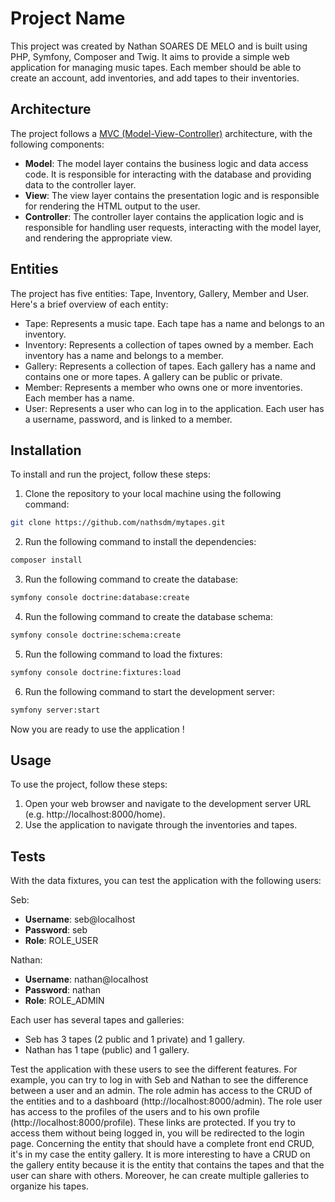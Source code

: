 # Project Name

This project was created by Nathan SOARES DE MELO and is built using PHP, Symfony, Composer and Twig. It aims to provide a simple web application for managing music tapes. Each member should be able to create an account, add inventories, and add tapes to their inventories.

## Architecture

The project follows a [MVC (Model-View-Controller)](https://en.wikipedia.org/wiki/Model%E2%80%93view%E2%80%93controller) architecture, with the following components:

- **Model**: The model layer contains the business logic and data access code. It is responsible for interacting with the database and providing data to the controller layer.
- **View**: The view layer contains the presentation logic and is responsible for rendering the HTML output to the user.
- **Controller**: The controller layer contains the application logic and is responsible for handling user requests, interacting with the model layer, and rendering the appropriate view.

## Entities

The project has five entities: Tape, Inventory, Gallery, Member and User. Here's a brief overview of each entity:

- Tape: Represents a music tape. Each tape has a name and belongs to an inventory.
- Inventory: Represents a collection of tapes owned by a member. Each inventory has a name and belongs to a member.
- Gallery: Represents a collection of tapes. Each gallery has a name and contains one or more tapes. A gallery can be public or private.
- Member: Represents a member who owns one or more inventories. Each member has a name.
- User: Represents a user who can log in to the application. Each user has a username, password, and is linked to a member.

## Installation

To install and run the project, follow these steps:

1. Clone the repository to your local machine using the following command:
```bash
git clone https://github.com/nathsdm/mytapes.git
```
2. Run the following command to install the dependencies:
```bash
composer install
```
3. Run the following command to create the database:
```bash
symfony console doctrine:database:create
```
4. Run the following command to create the database schema:
```bash
symfony console doctrine:schema:create
```
5. Run the following command to load the fixtures:
```bash
symfony console doctrine:fixtures:load
```
6. Run the following command to start the development server:
```bash
symfony server:start
```

Now you are ready to use the application !

## Usage

To use the project, follow these steps:

1. Open your web browser and navigate to the development server URL (e.g. http://localhost:8000/home).
2. Use the application to navigate through the inventories and tapes.

## Tests

With the data fixtures, you can test the application with the following users:

Seb:
- **Username**: seb@localhost
- **Password**: seb
- **Role**: ROLE_USER

Nathan:
- **Username**: nathan@localhost
- **Password**: nathan
- **Role**: ROLE_ADMIN

Each user has several tapes and galleries:

- Seb has 3 tapes (2 public and 1 private) and 1 gallery.
- Nathan has 1 tape (public) and 1 gallery.

Test the application with these users to see the different features. For example, you can try to log in with Seb and Nathan to see the difference between a user and an admin. The role admin has access to the CRUD of the entities and to a dashboard (http://localhost:8000/admin). The role user has access to the profiles of the users and to his own profile (http://localhost:8000/profile). These links are protected. If you try to access them without being logged in, you will be redirected to the login page.
Concerning the entity that should have a complete front end CRUD, it's in my case the entity gallery. It is more interesting to have a CRUD on the gallery entity because it is the entity that contains the tapes and that the user can share with others. Moreover, he can create multiple galleries to organize his tapes.
